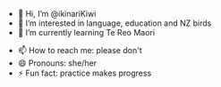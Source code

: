 - 👋 Hi, I’m @ikinariKiwi
- 👀 I’m interested in language, education and NZ birds
- 🌱 I’m currently learning Te Reo Maori
<!-- 💞️ I’m looking to collaborate on -->
- 📫 How to reach me: please don't
- 😄 Pronouns: she/her
- ⚡ Fun fact: practice makes progress

<!---
ikinariKiwi/ikinariKiwi is a ✨ special ✨ repository because its `README.md` (this file) appears on your GitHub profile.
You can click the Preview link to take a look at your changes.
--->
